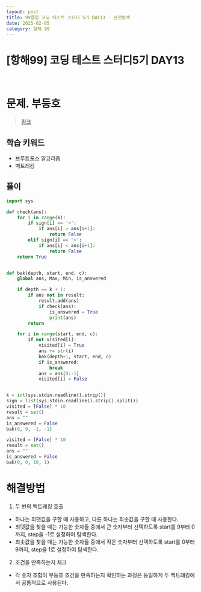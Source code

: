 ```yaml
---
layout: post
title: 99클럽 코딩 테스트 스터디 5기 DAY13 - 완전탐색
date: 2025-02-05
category: 항해 99 
---
```


# [항해99] 코딩 테스트 스터디5기 DAY13

<br>

# 문제. 부등호
> [링크](https://www.acmicpc.net/problem/2529)

## 학습 키워드
- 브루트포스 알고리즘
- 벡트래킹



## 풀이

```python
import sys

def check(ans):
    for i in range(k):
        if sign[i] == '<':
            if ans[i] > ans[i+1]:
                return False
        elif sign[i] == '>':
            if ans[i] < ans[i+1]:
                return False
    return True


def bak(depth, start, end, c):
    global ans, Max, Min, is_answered

    if depth == k + 1:
        if ans not in result:
            result.add(ans)
            if check(ans):
                is_answered = True
                print(ans)
        return

    for i in range(start, end, c):
        if not visited[i]:
            visited[i] = True
            ans += str(i)
            bak(depth+1, start, end, c)
            if is_answered:
                break
            ans = ans[0:-1]
            visited[i] = False


k = int(sys.stdin.readline().strip())
sign = list(sys.stdin.readline().strip().split())
visited = [False] * 10
result = set()
ans = ""
is_answered = False
bak(0, 9, -1, -1)

visited = [False] * 10
result = set()
ans = ""
is_answered = False
bak(0, 0, 10, 1)
```

# 해결방법
1. 두 번의 백트래킹 호출
- 하나는 최댓값을 구할 때 사용하고, 다른 하나는 최솟값을 구할 때 사용한다.
- 최댓값을 찾을 때는 가능한 숫자들 중에서 큰 숫자부터 선택하도록 start를 9부터 0까지, step을 -1로 설정하여 탐색한다.
- 최솟값을 찾을 때는 가능한 숫자들 중에서 작은 숫자부터 선택하도록 start를 0부터 9까지, step을 1로 설정하여 탐색한다.
2. 조건을 만족하는지 체크
- 각 숫자 조합이 부등호 조건을 만족하는지 확인하는 과정은 동일하게 두 백트래킹에서 공통적으로 사용된다.